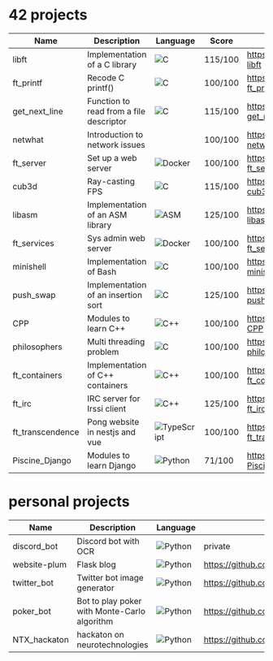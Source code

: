 # 42 projects

| Name | Description | Language | Score | Link |
| --- | --- | --- | --- | --- |
| libft | Implementation of a C library | ![C](https://img.shields.io/badge/c-%2300599C.svg?style=for-the-badge&logo=c&logoColor=white) | 115/100 | https://github.com/loaki/42-libft |
| ft_printf | Recode C printf() | ![C](https://img.shields.io/badge/c-%2300599C.svg?style=for-the-badge&logo=c&logoColor=white) | 100/100 | https://github.com/loaki/42-ft_printf |
| get_next_line | Function to read from a file descriptor | ![C](https://img.shields.io/badge/c-%2300599C.svg?style=for-the-badge&logo=c&logoColor=white) | 115/100 | https://github.com/loaki/42-get_next_line |
| netwhat | Introduction to network issues | | 100/100 | https://github.com/loaki/42-netwhat |
| ft_server | Set up a web server | ![Docker](https://img.shields.io/badge/docker-%230db7ed.svg?style=for-the-badge&logo=docker&logoColor=white) | 100/100 | https://github.com/loaki/42-ft_server |
| cub3d | Ray-casting FPS | ![C](https://img.shields.io/badge/c-%2300599C.svg?style=for-the-badge&logo=c&logoColor=white) | 115/100 | https://github.com/loaki/42-cub3d |
| libasm | Implementation of an ASM library | ![ASM](https://img.shields.io/badge/asm-%23000000.svg?style=for-the-badge&logo=Task&logoColor=white) | 125/100 | https://github.com/loaki/42-libasm |
| ft_services | Sys admin web server | ![Docker](https://img.shields.io/badge/docker-%230db7ed.svg?style=for-the-badge&logo=docker&logoColor=white) | 100/100 | https://github.com/loaki/42-ft_services |
| minishell | Implementation of Bash | ![C](https://img.shields.io/badge/c-%2300599C.svg?style=for-the-badge&logo=c&logoColor=white) | 100/100 | https://github.com/loaki/42-minishell |
| push_swap | Implementation of an insertion sort | ![C](https://img.shields.io/badge/c-%2300599C.svg?style=for-the-badge&logo=c&logoColor=white) | 125/100 | https://github.com/loaki/42-push_swap |
| CPP | Modules to learn C++ | ![C++](https://img.shields.io/badge/c++-%2300599C.svg?style=for-the-badge&logo=c%2B%2B&logoColor=white) | 100/100 | https://github.com/loaki/42-CPP |
| philosophers | Multi threading problem | ![C](https://img.shields.io/badge/c-%2300599C.svg?style=for-the-badge&logo=c&logoColor=white) | 100/100 | https://github.com/loaki/42-philosophers |
| ft_containers | Implementation of C++ containers | ![C++](https://img.shields.io/badge/c++-%2300599C.svg?style=for-the-badge&logo=c%2B%2B&logoColor=white) | 100/100 | https://github.com/loaki/42-ft_containers |
| ft_irc | IRC server for Irssi client | ![C++](https://img.shields.io/badge/c++-%2300599C.svg?style=for-the-badge&logo=c%2B%2B&logoColor=white) | 125/100 | https://github.com/loaki/42-ft_irc |
| ft_transcendence | Pong website in nestjs and vue | ![TypeScript](https://img.shields.io/badge/typescript-%23007ACC.svg?style=for-the-badge&logo=typescript&logoColor=white) | 100/100 | https://github.com/loaki/42-ft_transcendence |
| Piscine_Django | Modules to learn Django | ![Python](https://img.shields.io/badge/python-3670A0?style=for-the-badge&logo=python&logoColor=ffdd54) | 71/100 | https://github.com/loaki/42-Piscine_Django |

# personal projects

| Name | Description | Language | Link |
| --- | --- | --- | --- |
| discord_bot | Discord bot with OCR | ![Python](https://img.shields.io/badge/python-3670A0?style=for-the-badge&logo=python&logoColor=ffdd54) | private |
| website-plum | Flask blog | ![Python](https://img.shields.io/badge/python-3670A0?style=for-the-badge&logo=python&logoColor=ffdd54) | https://github.com/loaki/website-plum |
| twitter_bot | Twitter bot image generator | ![Python](https://img.shields.io/badge/python-3670A0?style=for-the-badge&logo=python&logoColor=ffdd54) | https://github.com/loaki/twitter_bot |
| poker_bot | Bot to play poker with Monte-Carlo algorithm | ![Python](https://img.shields.io/badge/python-3670A0?style=for-the-badge&logo=python&logoColor=ffdd54) | https://github.com/loaki/poker_bot |
| NTX_hackaton | hackaton on neurotechnologies | ![Python](https://img.shields.io/badge/python-3670A0?style=for-the-badge&logo=python&logoColor=ffdd54) | https://github.com/loaki/NTX_hackaton_22 |
